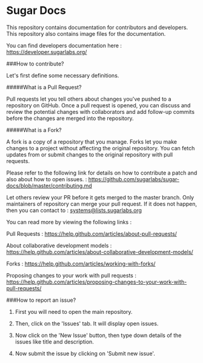 # Sugar Docs

This repository contains documentation for contributors and 
developers. This repository also contains image files for 
the documentation.

You can find developers documentation here :
https://developer.sugarlabs.org/

###How to contribute?

Let's first define some necessary definitions.

#####What is a Pull Request?

Pull requests let you tell others about changes you've pushed 
to a repository on GitHub. Once a pull request is opened, you 
can discuss and review the potential changes with collaborators
and add follow-up commits before the changes are merged into 
the repository.

#####What is a Fork?

A fork is a copy of a repository that you manage. Forks let 
you make changes to a project without affecting the original 
repository. You can fetch updates from or submit changes to the 
original repository with pull requests.

Please refer to the following link for details on how to contribute a 
patch and also about how to open issues. : 
https://github.com/sugarlabs/sugar-docs/blob/master/contributing.md

Let others review your PR before it gets merged to the master branch.
Only maintainers of repository can merge your pull request. If it 
does not happen, then you can contact to :
systems@lists.sugarlabs.org

You can read more by viewing the following links :

Pull Requests : https://help.github.com/articles/about-pull-requests/

About collaborative development models :
https://help.github.com/articles/about-collaborative-development-models/

Forks : https://help.github.com/articles/working-with-forks/

Proposing changes to your work with pull requests :
https://help.github.com/articles/proposing-changes-to-your-work-with-pull-requests/

###How to report an issue?

1. First you will need to open the main repository.

2. Then, click on the 'Issues' tab. It will display open issues.

3.  Now click on the 'New Issue' button, then type down details of the issues
like title and description.

4. Now submit the issue by clicking on 'Submit new issue'.
